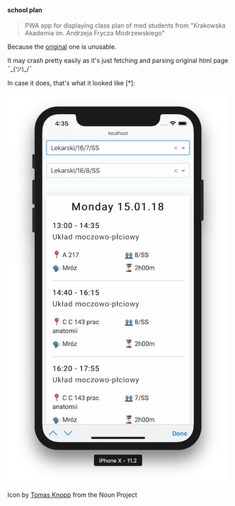 #### school plan

> PWA app for displaying class plan of med students from "Krakowska Akademia im. Andrzeja Frycza Modrzewskiego"

Because the [original](https://dziekanat.ka.edu.pl/Plany/PlanyTokow/3264) one is unusable.

It may crash pretty easily as it's just fetching and parsing original html page ¯\_(ツ)_/¯

In case it does, that's what it looked like [*]:

![screen](screen.jpg)






Icon by [Tomas Knopp](https://thenounproject.com/tomas.knopp/) from the Noun Project
